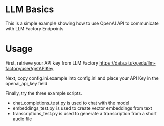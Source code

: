 # LLM Basics

This is a simple example showing how to use OpenAI API to communicate with LLM Factory Endpoints

# Usage

First, retrieve your API key from LLM Factory https://data.ai.uky.edu/llm-factory/user/getAPIKey

Next, copy config.ini.example into config.ini and place your API Key in the openai_api_key field

Finally, try the three example scripts. 
* chat_completions_test.py is used to chat with the model
* embeddings_test.py is used to create vector embeddings from text
* transcriptions_test.py is used to generate a transcription from a short audio file


